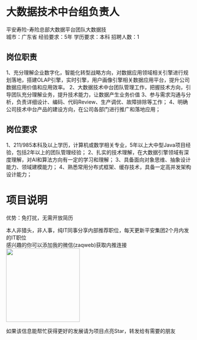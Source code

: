 # 大数据技术中台组负责人
平安寿险-寿险总部大数据平台团队大数据技  
城市：广东省 经验要求：5年 学历要求：本科  招聘人数：1

## 岗位职责
1、充分理解企业数字化，智能化转型战略方向，对数据应用领域相关引擎进行规划落地，搭建OLAP引擎，实时引擎，用户画像引擎相关数据应用平台，提升公司数据应用价值和应用效率。
   2、大数据技术中台团队管理工作，把握技术方向，引导团队充分理解业务，提升技术能力，让数据产生业务价值
   3、参与需求沟通与分析，负责详细设计、编码、代码Review、生产调优、故障排除等工作；
   4、明确公司技术中台产品的建设方向，在公司各部门进行推广和落地应用；

## 岗位要求
1、211/985本科及以上学历，计算机或数学相关专业，5年以上大中型Java项目经验，包括2年以上的团队管理经验；
   2、扎实的技术理解，在大数据引擎领域有深度理解，对AI和算法方向有一定的学习和理解；
   3、具备面向对象思维、抽象设计能力、领域建模能力；
   4、熟悉常用分布式框架、缓存技术，具备一定高并发架构设计能力；

# 项目说明

优势：免打扰，无需开放简历

本人非猎头，非人事，纯IT同事分享内部推荐职位，每天更新平安集团2个月内发的IT职位  
感兴趣的你可以添加我的微信(zaqweb)获取内推连接  
<img src="https://github.com/zaqweb/PA-IT-JOBS/blob/master/WechatICode.jpeg"  height="200" width="200">

如果该信息能帮忙获得更好的发展请为项目点亮Star，转发给有需要的朋友





